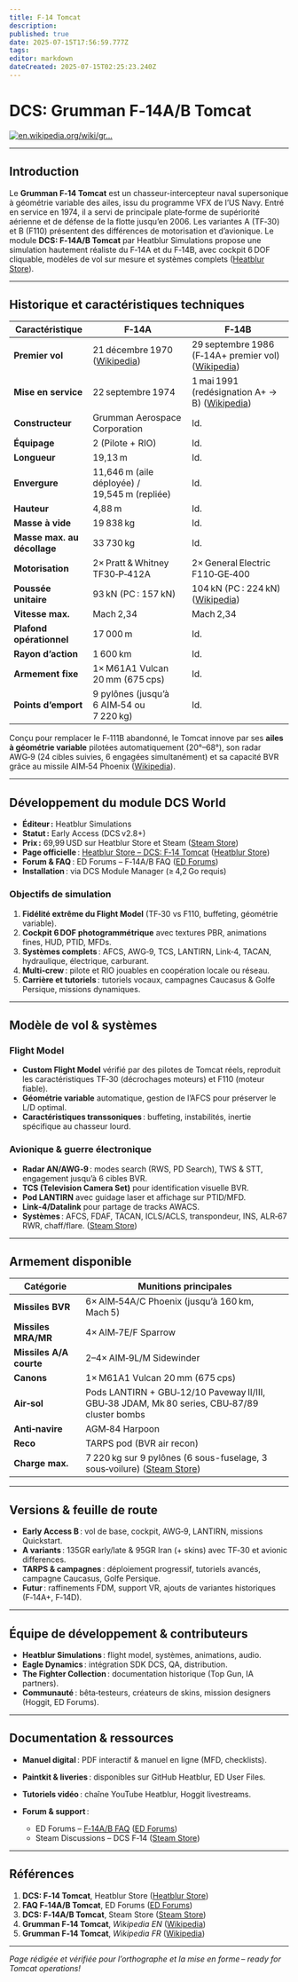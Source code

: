 ```yaml
---
title: F‑14 Tomcat
description: 
published: true
date: 2025-07-15T17:56:59.777Z
tags: 
editor: markdown
dateCreated: 2025-07-15T02:25:23.240Z
---
```


# **DCS: Grumman F‑14A/B Tomcat**

[![en.wikipedia.org/wiki/gr...](https://images.openai.com/thumbnails/url/MmwK8Xicu1mSUVJSUGylr5-al1xUWVCSmqJbkpRnoJdeXJJYkpmsl5yfq5-Zm5ieWmxfaAuUsXL0S7F0Tw6JNEwxyY83NYxPsvQNzHH28i7yiS-zCHK0LHcuzMhMNww08SoO9_IsSgkKjc_0Til3jo90zs7PT0lOCVQrBgAENync)](https://en.wikipedia.org/wiki/Grumman_F-14_Tomcat)

---

## Introduction

Le **Grumman F‑14 Tomcat** est un chasseur-intercepteur naval supersonique à géométrie variable des ailes, issu du programme VFX de l’US Navy. Entré en service en 1974, il a servi de principale plate‑forme de supériorité aérienne et de défense de la flotte jusqu’en 2006. Les variantes A (TF‑30) et B (F110) présentent des différences de motorisation et d’avionique. Le module **DCS: F‑14A/B Tomcat** par Heatblur Simulations propose une simulation hautement réaliste du F‑14A et du F‑14B, avec cockpit 6 DOF cliquable, modèles de vol sur mesure et systèmes complets ([Heatblur Store][1]).

---

## Historique et caractéristiques techniques

| **Caractéristique**         | **F‑14A**                                     | **F‑14B**                                               |
| --------------------------- | --------------------------------------------- | ------------------------------------------------------- |
| **Premier vol**             | 21 décembre 1970 ([Wikipedia][2])             | 29 septembre 1986 (F‑14A+ premier vol) ([Wikipedia][3]) |
| **Mise en service**         | 22 septembre 1974                             | 1 mai 1991 (redésignation A+ → B) ([Wikipedia][3])      |
| **Constructeur**            | Grumman Aerospace Corporation                 | Id.                                                     |
| **Équipage**                | 2 (Pilote + RIO)                              | Id.                                                     |
| **Longueur**                | 19,13 m                                       | Id.                                                     |
| **Envergure**               | 11,646 m (aile déployée) / 19,545 m (repliée) | Id.                                                     |
| **Hauteur**                 | 4,88 m                                        | Id.                                                     |
| **Masse à vide**            | 19 838 kg                                     | Id.                                                     |
| **Masse max. au décollage** | 33 730 kg                                     | Id.                                                     |
| **Motorisation**            | 2× Pratt & Whitney TF30‑P‑412A                | 2× General Electric F110‑GE‑400                         |
| **Poussée unitaire**        | 93 kN (PC : 157 kN)                           | 104 kN (PC : 224 kN) ([Wikipedia][3])                   |
| **Vitesse max.**            | Mach 2,34                                     | Mach 2,34                                               |
| **Plafond opérationnel**    | 17 000 m                                      | Id.                                                     |
| **Rayon d’action**          | 1 600 km                                      | Id.                                                     |
| **Armement fixe**           | 1× M61A1 Vulcan 20 mm (675 cps)               | Id.                                                     |
| **Points d’emport**         | 9 pylônes (jusqu’à 6 AIM‑54 ou 7 220 kg)      | Id.                                                     |

Conçu pour remplacer le F‑111B abandonné, le Tomcat innove par ses **ailes à géométrie variable** pilotées automatiquement (20°–68°), son radar AWG‑9 (24 cibles suivies, 6 engagées simultanément) et sa capacité BVR grâce au missile AIM‑54 Phoenix ([Wikipedia][2]).

---

## Développement du module DCS World

* **Éditeur :** Heatblur Simulations
* **Statut :** Early Access (DCS v2.8+)
* **Prix :** 69,99 USD sur Heatblur Store et Steam ([Steam Store][4])
* **Page officielle** : [Heatblur Store – DCS: F‑14 Tomcat](https://store.heatblur.com/products/dcs-f-14-tomcat) ([Heatblur Store][1])
* **Forum & FAQ** : ED Forums – F‑14A/B FAQ ([ED Forums][5])
* **Installation** : via DCS Module Manager (≥ 4,2 Go requis)

### Objectifs de simulation

1. **Fidélité extrême du Flight Model** (TF‑30 vs F110, buffeting, géométrie variable).
2. **Cockpit 6 DOF photogrammétrique** avec textures PBR, animations fines, HUD, PTID, MFDs.
3. **Systèmes complets** : AFCS, AWG‑9, TCS, LANTIRN, Link‑4, TACAN, hydraulique, électrique, carburant.
4. **Multi‑crew** : pilote et RIO jouables en coopération locale ou réseau.
5. **Carrière et tutoriels** : tutoriels vocaux, campagnes Caucasus & Golfe Persique, missions dynamiques.

---

## Modèle de vol & systèmes

### Flight Model

* **Custom Flight Model** vérifié par des pilotes de Tomcat réels, reproduit les caractéristiques TF‑30 (décrochages moteurs) et F110 (moteur fiable).
* **Géométrie variable** automatique, gestion de l’AFCS pour préserver le L/D optimal.
* **Caractéristiques transsoniques** : buffeting, instabilités, inertie spécifique au chasseur lourd.

### Avionique & guerre électronique

* **Radar AN/AWG‑9** : modes search (RWS, PD Search), TWS & STT, engagement jusqu’à 6 cibles BVR.
* **TCS (Television Camera Set)** pour identification visuelle BVR.
* **Pod LANTIRN** avec guidage laser et affichage sur PTID/MFD.
* **Link‑4/Datalink** pour partage de tracks AWACS.
* **Systèmes** : AFCS, FDAF, TACAN, ICLS/ACLS, transpondeur, INS, ALR‑67 RWR, chaff/flare. ([Steam Store][4])

---

## Armement disponible

| **Catégorie**           | **Munitions principales**                                                                                          |
| ----------------------- | ------------------------------------------------------------------------------------------------------------------ |
| **Missiles BVR**        | 6× AIM‑54A/C Phoenix (jusqu’à 160 km, Mach 5)                                                                      |
| **Missiles MRA/MR**     | 4× AIM‑7E/F Sparrow                                                                                                |
| **Missiles A/A courte** | 2–4× AIM‑9L/M Sidewinder                                                                                           |
| **Canons**              | 1× M61A1 Vulcan 20 mm (675 cps)                                                                                    |
| **Air‑sol**             | Pods LANTIRN + GBU‑12/10 Paveway II/III, GBU‑38 JDAM, Mk 80 series, CBU‑87/89 cluster bombs                        |
| **Anti‑navire**         | AGM‑84 Harpoon                                                                                                     |
| **Reco**                | TARPS pod (BVR air recon)                                                                                          |
| **Charge max.**         | 7 220 kg sur 9 pylônes (6 sous-fuselage, 3 sous‑voilure)                                        ([Steam Store][6]) |

---

## Versions & feuille de route

* **Early Access B** : vol de base, cockpit, AWG‑9, LANTIRN, missions Quickstart.
* **A variants** : 135GR early/late & 95GR Iran (+ skins) avec TF‑30 et avionic differences.
* **TARPS & campagnes** : déploiement progressif, tutoriels avancés, campagne Caucasus, Golfe Persique.
* **Futur** : raffinements FDM, support VR, ajouts de variantes historiques (F‑14A+, F‑14D).

---

## Équipe de développement & contributeurs

* **Heatblur Simulations** : flight model, systèmes, animations, audio.
* **Eagle Dynamics** : intégration SDK DCS, QA, distribution.
* **The Fighter Collection** : documentation historique (Top Gun, IA partners).
* **Communauté** : bêta‑testeurs, créateurs de skins, mission designers (Hoggit, ED Forums).

---

## Documentation & ressources

* **Manuel digital** : PDF interactif & manuel en ligne (MFD, checklists).
* **Paintkit & liveries** : disponibles sur GitHub Heatblur, ED User Files.
* **Tutoriels vidéo** : chaîne YouTube Heatblur, Hoggit livestreams.
* **Forum & support** :

  * ED Forums – [F‑14A/B FAQ](https://forum.dcs.world/topic/260275-faq-f-14ab-tomcat-by-heatblur-simulations-frequently-asked-questions/) ([ED Forums][5])
  * Steam Discussions – DCS F‑14 ([Steam Store][4])

---

## Références

1. **DCS: F‑14 Tomcat**, Heatblur Store ([Heatblur Store][1])
2. **FAQ F‑14A/B Tomcat**, ED Forums ([ED Forums][5])
3. **DCS: F‑14A/B Tomcat**, Steam Store ([Steam Store][4])
4. **Grumman F‑14 Tomcat**, *Wikipedia EN* ([Wikipedia][2])
5. **Grumman F‑14 Tomcat**, *Wikipedia FR* ([Wikipedia][3])

---

*Page rédigée et vérifiée pour l’orthographe et la mise en forme –  ready for Tomcat operations!*

[1]: https://store.heatblur.com/products/dcs-f-14-tomcat?utm_source=chatgpt.com "DCS: F-14 Tomcat – Heatblur Store"
[2]: https://en.wikipedia.org/wiki/Grumman_F-14_Tomcat?utm_source=chatgpt.com "Grumman F-14 Tomcat"
[3]: https://fr.wikipedia.org/wiki/Grumman_F-14_Tomcat?utm_source=chatgpt.com "Grumman F-14 Tomcat"
[4]: https://store.steampowered.com/app/411893/DCS_F14AB_Tomcat_by_Heatblur_Simulations/?utm_source=chatgpt.com "DCS: F-14A/B Tomcat by Heatblur Simulations on Steam"
[5]: https://forum.dcs.world/topic/260275-faq-f-14ab-tomcat-by-heatblur-simulations-frequently-asked-questions/?utm_source=chatgpt.com "FAQ: F-14A/B Tomcat by Heatblur Simulations - Frequently Asked Questions - DCS: F-14A & B - ED Forums"
[6]: https://store.steampowered.com/app/411893/DCS_F14AB_Tomcat?utm_source=chatgpt.com "Save 35% on DCS: F-14A/B Tomcat on Steam"
